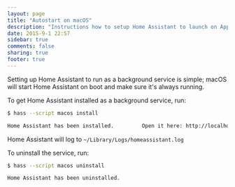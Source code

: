 ```yaml
---
layout: page
title: "Autostart on macOS"
description: "Instructions how to setup Home Assistant to launch on Apple macOS."
date: 2015-9-1 22:57
sidebar: true
comments: false
sharing: true
footer: true
---
```


Setting up Home Assistant to run as a background service is simple; macOS will start Home Assistant on boot and make sure it's always running.

To get Home Assistant installed as a background service, run:


```bash
$ hass --script macos install

Home Assistant has been installed.         Open it here: http://localhost:8123
```

Home Assistant will log to `~/Library/Logs/homeassistant.log`

To uninstall the service, run:

```bash
$ hass --script macos uninstall

Home Assistant has been uninstalled.
```

